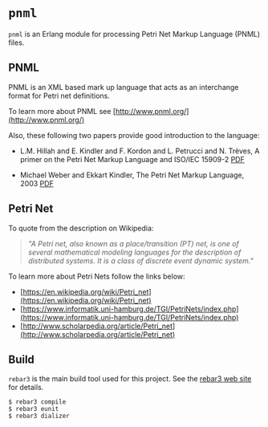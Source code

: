 # `pnml`

`pnml` is an Erlang module for processing Petri Net Markup Language
(PNML) files.

## PNML

PNML is an XML based mark up language that acts as an interchange
format for Petri net definitions.

To learn more about PNML see [http://www.pnml.org/](http://www.pnml.org/)

Also, these following two papers provide good introduction to the
language:

- L.M. Hillah and E. Kindler and F. Kordon and L. Petrucci and
  N. Trèves,
  A primer on the Petri Net Markup Language and ISO/IEC 15909-2
  [PDF](http://www.pnml.org/papers/pnnl76.pdf)

- Michael Weber and Ekkart Kindler,
  The Petri Net Markup Language, 2003
  [PDF](http://www.pnml.org/papers/PNML_LNCS.pdf)

## Petri Net

To quote from the description on Wikipedia:

> _"A Petri net, also known as a place/transition (PT) net, is one of
> several mathematical modeling languages for the description of
> distributed systems. It is a class of discrete event dynamic
> system."_

To learn more about Petri Nets follow the links below:

- [https://en.wikipedia.org/wiki/Petri_net](https://en.wikipedia.org/wiki/Petri_net)
- [https://www.informatik.uni-hamburg.de/TGI/PetriNets/index.php](https://www.informatik.uni-hamburg.de/TGI/PetriNets/index.php)
- [http://www.scholarpedia.org/article/Petri_net](http://www.scholarpedia.org/article/Petri_net)

## Build

`rebar3` is the main build tool used for this project. See the
[rebar3 web site](https://www.rebar3.org/) for details.

    $ rebar3 compile
    $ rebar3 eunit
    $ rebar3 dializer
